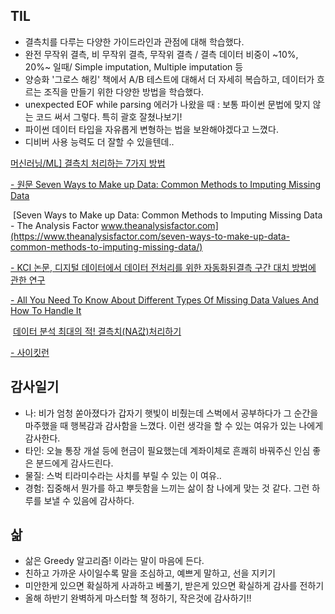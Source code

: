## TIL
- 결측치를 다루는 다양한 가이드라인과 관점에 대해 학습했다. 
- 완전 무작위 결측, 비 무작위 결측, 무작위 결측 / 결측 데이터 비중이 ~10%, 20%~ 일때/ Simple imputation, Multiple imputation 등 
- 양승화 '그로스 해킹' 책에서 A/B 테스트에 대해서 더 자세히 복습하고, 데이터가 흐르는 조직을 만들기 위한 다양한 방법을 학습했다.
- unexpected EOF while parsing 에러가 나왔을 때 : 보통 파이썬 문법에 맞지 않는 코드 써서 그렇다. 특히 괄호 잘쳤나보기!
- 파이썬 데이터 타입을 자유롭게 변형하는 법을 보완해야겠다고 느꼈다.
- 디비버 사용 능력도 더 잘할 수 있을텐데..

[머신러닝/ML\] 결측치 처리하는 7가지 방법](https://daebaq27.tistory.com/43)

[\- 원문 Seven Ways to Make up Data: Common Methods to Imputing Missing Data](https://www.theanalysisfactor.com/seven-ways-to-make-up-data-common-methods-to-imputing-missing-data/)

 [Seven Ways to Make up Data: Common Methods to Imputing Missing Data - The Analysis Factor
www.theanalysisfactor.com](https://www.theanalysisfactor.com/seven-ways-to-make-up-data-common-methods-to-imputing-missing-data/)

[\- KCI 논문, 디지털 데이터에서 데이터 전처리를 위한 자동화된결측 구간 대치 방법에 관한 연구](https://koreascience.kr/article/JAKO202106763002114.pdf)

[\- All You Need To Know About Different Types Of Missing Data Values And How To Handle It](https://www.analyticsvidhya.com/blog/2021/10/handling-missing-value/)


 [데이터 분석 최대의 적! 결측치(NA값)처리하기](https://m.blog.naver.com/tjdudwo93/220976082118)


[- 사이킷런](https://scikit-learn.org/stable/modules/impute.html)

## 감사일기
- 나: 비가 엄청 쏟아졌다가 갑자기 햇빛이 비췄는데 스벅에서 공부하다가 그 순간을 마주했을 때 행복감과 감사함을 느꼈다. 이런 생각을 할 수 있는 여유가 있는 나에게 감사한다.
- 타인: 오늘 통장 개설 등에 현금이 필요했는데 계좌이체로 흔쾌히 바꿔주신 인심 좋은 분드에게 감사드린다.
- 물질: 스벅 티라미수라는 사치를 부릴 수 있는 이 여유..
- 경험: 집중해서 뭔가를 하고 뿌듯함을 느끼는 삶이 참 나에게 맞는 것 같다. 그런 하루를 보낼 수 있음에 감사하다. 

## 삶
- 삶은 Greedy 알고리즘! 이라는 말이 마음에 든다. 
- 친하고 가까운 사이일수록 말을 조심하고, 예쁘게 말하고, 선을 지키기
- 미안한게 있으면 확실하게 사과하고 베풀기, 받은게 있으면 확실하게 감사를 전하기 
- 올해 하반기 완벽하게 마스터할 책 정하기, 작은것에 감사하기!!
